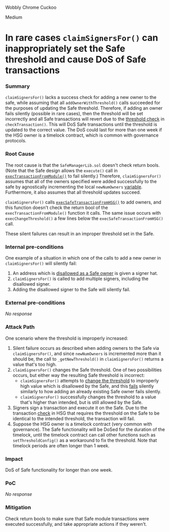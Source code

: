 Wobbly Chrome Cuckoo

Medium

# In rare cases `claimSignersFor()` can inappropriately set the Safe threshold and cause DoS of Safe transactions

### Summary

`claimSignersFor()` lacks a success check for adding a new owner to the safe, while assuming that all `addOwnerWithThreshold()` calls succeeded for the purposes of updating the Safe threshold. Therefore, if adding an owner fails silently (possible in rare cases), then the threshold will be set incorrectly and all Safe transactions will revert due to the [threshold check](https://github.com/Hats-Protocol/hats-zodiac/blob/8576776f45d31e1bfde26a72235b2b46a9028b24/src/HatsSignerGate.sol#L487) in `checkTransaction()`. This will DoS Safe transactions until the threshold is updated to the correct value. The DoS could last for more than one week if the HSG owner is a timelock contract, which is common with governance protocols.

### Root Cause

The root cause is that the `SafeManagerLib.sol` doesn't check return bools. (Note that the Safe design allows the `execute()` call in [`execTransactionFromModule()`](https://github.com/safe-global/safe-smart-account/blob/bf943f80fec5ac647159d26161446ac5d716a294/contracts/base/ModuleManager.sol#L90) to fail silently.) Therefore, `claimSignersFor()` assumes that all of the owners specified were added successfully to the safe by agnostically incrementing the local `newNumOwners` [variable](https://github.com/Hats-Protocol/hats-zodiac/blob/8576776f45d31e1bfde26a72235b2b46a9028b24/src/HatsSignerGate.sol#L266). Furthermore, it also assumes that all threshold updates succeed. 

`claimSignersFor()` calls [`execSafeTransactionFromHSG()`](https://github.com/Hats-Protocol/hats-zodiac/blob/8576776f45d31e1bfde26a72235b2b46a9028b24/src/lib/SafeManagerLib.sol#L164) to add owners, and this function doesn't check the return bool of the `execTransactionFromModule()` function it calls. The same issue occurs with `execChangeThreshold()` a few lines below the `execSafeTransactionFromHSG()` call.

These silent failures can result in an improper threshold set in the Safe.

### Internal pre-conditions

One example of a situation in which one of the calls to add a new owner in `claimSignersFor()` will silently fail:
1. An address which is [disallowed as a Safe owner](https://github.com/safe-global/safe-smart-account/blob/bf943f80fec5ac647159d26161446ac5d716a294/contracts/base/OwnerManager.sol#L60) is given a signer hat.
2. `claimSignersFor()` is called to add multiple signers, including the disallowed signer.
3. Adding the disallowed signer to the Safe will silently fail.

### External pre-conditions

_No response_

### Attack Path

One scenario where the threshold is improperly increased:
1. Silent failure occurs as described when adding owners to the Safe via `claimSignersFor()`, and since `newNumOwners` is incremented more than it should be, the call to `_getNewThreshold()` in `claimSignersFor()` returns a value that's too high.
2. `claimSignersFor()` changes the Safe threshold. One of two possibilities occurs, but either way the resulting Safe threshold is incorrect:
    * `claimSignersFor()` attempts to [change the threshold](https://github.com/Hats-Protocol/hats-zodiac/blob/8576776f45d31e1bfde26a72235b2b46a9028b24/src/HatsSignerGate.sol#L277) to improperly high value which is disallowed by the Safe, and this [fails](https://github.com/safe-global/safe-smart-account/blob/bf943f80fec5ac647159d26161446ac5d716a294/contracts/base/OwnerManager.sol#L121) silently similarly to how adding an already existing Safe owner fails silently.
    * `claimSignersFor()` successfully changes the threshold to a value that's higher than intended, but is still allowed by the Safe.
4. Signers sign a transaction and execute it on the Safe. Due to the transaction [check](https://github.com/Hats-Protocol/hats-zodiac/blob/8576776f45d31e1bfde26a72235b2b46a9028b24/src/HatsSignerGate.sol#L487) in HSG that requires the threshold on the Safe to be identical to the intended threshold, the transaction will fail.
5. Suppose the HSG owner is a timelock contract (very common with governance). The Safe functionality will be DoSed for the duration of the timelock, until the timelock contract can call other functions such as `setThresholdConfig()` as a workaround to fix the threshold. Note that timelock periods are often longer than 1 week.


### Impact

DoS of Safe functionality for longer than one week.

### PoC

_No response_

### Mitigation

Check return bools to make sure that Safe module transactions were executed successfully, and take appropriate actions if they weren't.